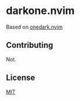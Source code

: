 # darkone.nvim

Based on [onedark.nvim](https://github.com/navarasu/onedark.nvim)

## Contributing

Not.

## License

[MIT](https://choosealicense.com/licenses/mit/)
